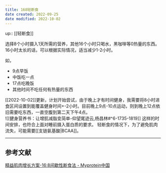 ```yaml
---
title: 168轻断食
date created: 2022-09-25
date modified: 2022-10-02
---
```


up:: [[轻断食]]

选择8个小时摄入1天所需的营养，其他16个小时只喝水，黑咖啡等0热量的东西。16小时太长的话，可以根据实际情况，适当减少1-2小时。

如，

- 9点早饭
- 中饭吃一点
- 17点吃晚饭
- 其他时间不吃任何有热量的东西

[[2022-10-02]]更新，计划开始尝试，由于晚上才有时间健身，我需要将8小时进食区间设置到能覆盖健身时间+-2小时。目前晚上9点-10点运动，则到晚上12点依旧需要吃东西，一直空腹到第二天下午4点。  
![[健身营养书：让增肌减脂变简单-仰望尾迹云,杨昌林#^6-1735-1819]]
这样的时间安排，也符合上面对睡前摄入蛋白质的要求。
轻断食的情况下，为了避免肌肉流失，可能需要[[支链氨基酸|BCAA]]。

---

## 参考文献

[精益肌肉增长方案-16:8间歇性断食法 - Myprotein中国](https://www.myprotein.cn/blog/recipes/intermittent-fasting-the-lean-gains-protocol/)
